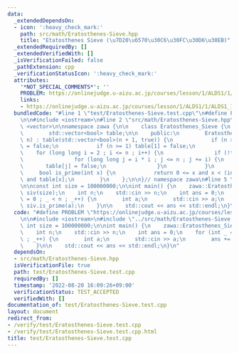 ```yaml
---
data:
  _extendedDependsOn:
  - icon: ':heavy_check_mark:'
    path: src/math/Eratosthenes-Sieve.hpp
    title: "Etatosthenes Sieve (\u7D20\u6570\u30C6\u30FC\u30D6\u30EB)"
  _extendedRequiredBy: []
  _extendedVerifiedWith: []
  _isVerificationFailed: false
  _pathExtension: cpp
  _verificationStatusIcon: ':heavy_check_mark:'
  attributes:
    '*NOT_SPECIAL_COMMENTS*': ''
    PROBLEM: https://onlinejudge.u-aizu.ac.jp/courses/lesson/1/ALDS1/1/ALDS1_1_C
    links:
    - https://onlinejudge.u-aizu.ac.jp/courses/lesson/1/ALDS1/1/ALDS1_1_C
  bundledCode: "#line 1 \"test/Eratosthenes-Sieve.test.cpp\"\n#define PROBLEM \"https://onlinejudge.u-aizu.ac.jp/courses/lesson/1/ALDS1/1/ALDS1_1_C\"\
    \n\n#include <iostream>\n#line 2 \"src/math/Eratosthenes-Sieve.hpp\"\n\n#include\
    \ <vector>\n\nnamespace zawa {\n\n    class Eratosthenes_Sieve {\n    private:\n\
    \        std::vector<bool> table;\n\n    public:\n        Eratosthenes_Sieve(int\
    \ n) : table(std::vector<bool>(n + 1, true)) {\n            if (n >= 0) table[0]\
    \ = false;\n            if (n >= 1) table[1] = false;\n            \n        \
    \    for (long long i = 2 ; i <= n ; i++) {\n                if (!table[i]) continue;\n\
    \                for (long long j = i * i ; j <= n ; j += i) {\n             \
    \       table[j] = false;\n                }\n            }\n        }\n\n   \
    \     bool is_prime(int x) {\n            return 0 <= x and x < (int)table.size()\
    \ and table[x];\n        }\n    };\n\n}// namespace zawa\n#line 5 \"test/Eratosthenes-Sieve.test.cpp\"\
    \n\nconst int size = 100000000;\n\nint main() {\n    zawa::Eratosthenes_Sieve\
    \ siv(size);\n    int n;\n    std::cin >> n;\n    int ans = 0;\n    for (int _\
    \ = 0 ; _ < n ; _++) {\n        int a;\n        std::cin >> a;\n        ans +=\
    \ siv.is_prime(a);\n    }\n\n    std::cout << ans << std::endl;\n}\n"
  code: "#define PROBLEM \"https://onlinejudge.u-aizu.ac.jp/courses/lesson/1/ALDS1/1/ALDS1_1_C\"\
    \n\n#include <iostream>\n#include \"../src/math/Eratosthenes-Sieve.hpp\"\n\nconst\
    \ int size = 100000000;\n\nint main() {\n    zawa::Eratosthenes_Sieve siv(size);\n\
    \    int n;\n    std::cin >> n;\n    int ans = 0;\n    for (int _ = 0 ; _ < n\
    \ ; _++) {\n        int a;\n        std::cin >> a;\n        ans += siv.is_prime(a);\n\
    \    }\n\n    std::cout << ans << std::endl;\n}\n"
  dependsOn:
  - src/math/Eratosthenes-Sieve.hpp
  isVerificationFile: true
  path: test/Eratosthenes-Sieve.test.cpp
  requiredBy: []
  timestamp: '2022-08-20 16:09:26+09:00'
  verificationStatus: TEST_ACCEPTED
  verifiedWith: []
documentation_of: test/Eratosthenes-Sieve.test.cpp
layout: document
redirect_from:
- /verify/test/Eratosthenes-Sieve.test.cpp
- /verify/test/Eratosthenes-Sieve.test.cpp.html
title: test/Eratosthenes-Sieve.test.cpp
---
```

